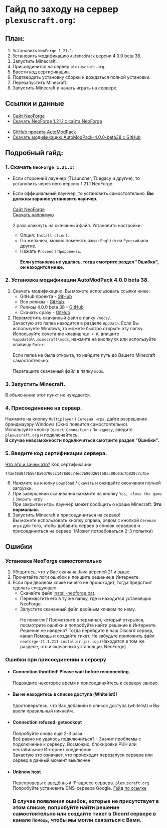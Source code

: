 # Гайд по заходу на сервер `plexuscraft.org`:
## План:
1. Установить `NeoForge 1.21.1`.
2. Установить модификацию `AutoModPack` версии 4.0.0 beta 38.
3. Запустить Minecraft.
4. Присоединится на сервер `plexuscraft.org`.
5. Ввести код сертификации.
6. Подтвердить установку сборки и дождаться полной установки.
7. Перезапустить Minecraft.
8. Запустить Minecraft и начать играть на сервере.

## Ссылки и данные

- [Сайт NeoForge](https://neoforged.net/)
- [Скачать NeoForge 1.21.1 с сайта NeoForge](https://maven.neoforged.net/releases/net/neoforged/neoforge/21.1.211/neoforge-21.1.211-installer.jar)<br><br>
- [GitHub проекта AutoModPack](https://github.com/Skidamek/AutoModpack/)
- [Скачать модификацию AutoModPack-4.0.0-beta38 с GitHub](https://github.com/Skidamek/AutoModpack/releases/download/v4.0.0-beta38/automodpack-mc1.21.1-neoforge-4.0.0-beta38.jar)

## Подробный гайд:
### 1. Скачать `NeoForge 1.21.1`:

- Если сторонний лаунчер (TLauncher, TLegacy и другие), то установить через него версию 1.21.1 NeoForge.

- Если оффициальный лаунчер, то установить самостоятельно.
**Вы должны заранее установить лаунчер.**<br><br>
[Сайт NeoForge](https://neoforged.net/)<br>
[Скачать напрямую](https://maven.neoforged.net/releases/net/neoforged/neoforge/21.1.211/neoforge-21.1.211-installer.jar)<br><br>
2 раза кликнуть на скачанный файл. Установить настройки:
  - Опция: `Install client`.
  - По желанию, можно поменять язык: `English` на `Русский` или другие.
  - Нажать `Proceed` / `Продолжить`.<br><br>
**Если установка не удалась, тогда смотрите раздел "Ошибки", он находится ниже.**

### 2. Установка модификации AutoModPack 4.0.0 beta 38.
1. Скачать модификацию. Вы можете использовать ссылки ниже:
   - GitHub проекта - [GitHub](https://github.com/Skidamek/AutoModpack/)
   - Все релизы - [GitHub](https://github.com/Skidamek/AutoModpack/releases/).
   - Релизы 4.0.0 beta 38 - [GitHub](https://github.com/Skidamek/AutoModpack/releases/tag/v4.0.0-beta38)
   - Скачать сразу - [GitHub](https://github.com/Skidamek/AutoModpack/releases/download/v4.0.0-beta38/automodpack-mc1.21.1-neoforge-4.0.0-beta38.jar)
2. Переместить скачанный файл в папку `/mods/`.<br>
  Зачастую это папка находится в разделе `AppData`. Если Вы используете Windows, то можете быстро открыть эту папку. Используйте сочетание клавиш `Win + R`, впишите `%appdata%\.minecraft\mods`, нажмите на кнопку `ОК` или используйте клавишу `Enter`.<br><br>
  Если папка не была открыта, то найдите путь до Вашего Minecraft самостоятельно.<br><br>
  Перетащите скачанный файл в папку `mods`.
### 3. Запустить Minecraft.<br>
  В объяснении этот пункт не нуждается.
### 4. Присоединение на сервер.<br>
  Нажмите на кнопку `Multiplayer` / `Сетевая игра`, дайте разрешение брандмауэру Windows (Окно появится самостоятельно).<br>
  Используйте кнопку `Direct Connection` / `По адресу`, введите `plexuscraft.org` и подключайтесь.<br>
  **В случае невозможности подключиться смотрите раздел "Ошибки".**
### 5. Введите код сертификации сервера.<br>
  [Что это и зачем это?](https://moddedmc.wiki/ru/project/automodpack/latest/docs/technicals/certificate#wait-but-why-do-i-need-all-this-its-just-a-modpack-for-my-friends)
  Код сертификации:
  ```copy
  443ef0d8f765648a0d7963c1478d0c74ed7b90d269f58ac08c0dc7b820c7c7be
  ```
6. Нажмите на кнопку `Download` / `Скачать` и ожидайте окончания полной загрузки.
7. При завершении скачивания нажмите на кнопку `Yes, close the game` / `Закрыть игру`<br>
   При закрытии игры лаунчер может сообщить о краше Minecraft. **Это нормально.**
8. Запустить Minecraft и присоединиться на сервер!<br>
   Вы можете использовать кнопку справа, рядом с кнопкой `Сетевая игра` для того, чтобы добавить сервер в список серверов и присоединиться на сервер. (Может потребоваться 2-3 попытки)

## Ошибки

### Установка NeoForge самостоятельно
 
1. Убедитесь, что у Вас скачана Java версией 21 и выше.
2. Прочитайте логи ошибок и поищите решение в Интернете.
3. Если при двойном клике ничего не происходит, тогда предстоит сделать следующее:
   - Скачайте файл [install-neoforge.bat](https://raw.githubusercontent.com/DonuTiKk/plexuscraft/refs/heads/main/install-neoforge.bat).
   - Переместите его в ту же папку, где и находится установщик NeoForge.
   - Запустите скачанный файл двойным кликом по нему.<br><br>
  Не помогло? Посмотрите в терминал, который открылся, посмотрите ошибки и попробуйте найти решение в Интернете.<br>
  Решение не найдено? Тогда перейдите в наш Discord сервер, канал Помощь и создайте тикет. Не забудьте приложить файл `neoforge-21.1.211-installer.jar.log` (Находится в том же разделе, что и скачанный установщик NeoForge)

### Ошибки при присоединении к серверу

- #### Connection throttled! Please wait before reconnecting.<br>
  Подождите некоторое время и присоединяйтесь к серверу заново.

- #### Вы не находитесь в списке доступа (Whitelist)!<br>
  Удостоверьтесь, что Вас добавили в список доступа (whitelist) и Вы ввели правильный никнейм.

- #### Connection refused: getsockopt<br>
  Попробуйте снова ещё 2-3 раза.<br>
  Всё равно не удалось подключиться? - Значит проблемы с подключение к серверу. Возможно, блокировки РКН или нестабильное Интернет соединение.<br>Зачастую это означает, что происходит перезапуск сервера или сервер в данный момент выключен.

- #### Unknow host
  Перепроверьте введённый IP-адресс сервера. `plexuscraft.org`<br>
  Попробуйте установить DNS-сервера Google. [Гайд по ссылке](https://cloudparser.ru/wiki/google-dns)

  ### В случае появления ошибок, которые не присутствует в этом списке, попробуйте найти решение самостоятельно или создайте тикет в Dicord сервере в канале `Помощь`, чтобы мы могли связаться с Вами.
